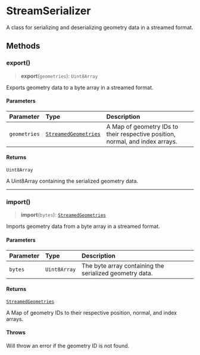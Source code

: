 # StreamSerializer

A class for serializing and deserializing geometry data in a streamed format.

## Methods

### export()

> **export**(`geometries`): `Uint8Array`

Exports geometry data to a byte array in a streamed format.

#### Parameters

| Parameter | Type | Description |
| :------ | :------ | :------ |
| `geometries` | [`StreamedGeometries`](../type-aliases/StreamedGeometries.md) | A Map of geometry IDs to their respective position, normal, and index arrays. |

#### Returns

`Uint8Array`

A Uint8Array containing the serialized geometry data.

***

### import()

> **import**(`bytes`): [`StreamedGeometries`](../type-aliases/StreamedGeometries.md)

Imports geometry data from a byte array in a streamed format.

#### Parameters

| Parameter | Type | Description |
| :------ | :------ | :------ |
| `bytes` | `Uint8Array` | The byte array containing the serialized geometry data. |

#### Returns

[`StreamedGeometries`](../type-aliases/StreamedGeometries.md)

A Map of geometry IDs to their respective position, normal, and index arrays.

#### Throws

Will throw an error if the geometry ID is not found.
